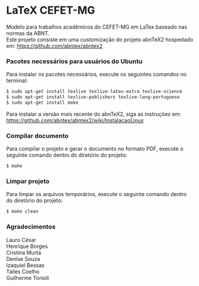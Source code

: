 # LaTeX CEFET-MG
Modelo para trabalhos acadêmicos do CEFET-MG em LaTex baseado nas normas da ABNT. <br />
Este projeto consiste em uma customização do projeto abnTeX2 hospedado em: <https://github.com/abntex/abntex2>

### Pacotes necessários para usuários do Ubuntu

Para instalar os pacotes necessários,
execute os seguintes comandos no terminal: 

```sh
$ sudo apt-get install texlive texlive-latex-extra texlive-science
$ sudo apt-get install texlive-publishers texlive-lang-portuguese
$ sudo apt-get install make
```

Para instalar a versão mais recente do abnTeX2,
siga as instruções em:
https://github.com/abntex/abntex2/wiki/InstalacaoLinux

### Compilar documento

Para compilar o projeto e gerar o documento no formato PDF,
execute o seguinte comando dentro do diretório do projeto: 

```sh
$ make
```

### Limpar projeto

Para limpar os arquivos temporários,
execute o seguinte comando dentro do diretório do projeto: 

```sh
$ make clean
```

### Agradecimentos
Lauro César <br />
Henrique Borges <br />
Cristina Murta <br />
Denise Souza <br />
Izaquiel Bessas <br />
Talles Coelho <br />
Guilherme Tonioli <br />
